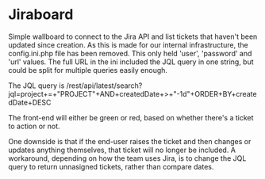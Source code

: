 # Jiraboard
Simple wallboard to connect to the Jira API and list tickets that haven't been updated since creation.
As this is made for our internal infrastructure, the config.ini.php file has been removed. This only held 'user', 'password' and 'url' values. The full URL in the ini included the JQL query in one string, but could be split for multiple queries easily enough.

The JQL query is /rest/api/latest/search?jql=project+=+"PROJECT"+AND+createdDate+>+"-1d"+ORDER+BY+createdDate+DESC

The front-end will either be green or red, based on whether there's a ticket to action or not. 

One downside is that if the end-user raises the ticket and then changes or updates anything themselves, that ticket will no longer be included. A workaround, depending on how the team uses Jira, is to change the JQL query to return unnasigned tickets, rather than compare dates.
